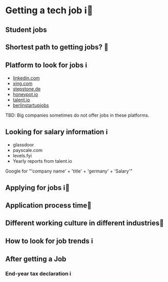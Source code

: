 # Getting a tech job ℹ️🤔

## Student jobs
## Shortest path to getting jobs? 🤔
## Platform to look for jobs ℹ️

- [linkedin.com](https://www.linkedin.com)
- [xing.com](https://www.xing.com)
- [stepstone.de](https://www.stepstone.de)
- [honeypot.io](https://www.honeypot.io)
- [talent.io](https://www.talent.io)
- [berlinstartupjobs](https://berlinstartupjobs.com/de/)

TBD: Big companies sometimes do not offer jobs in these platforms.

## Looking for salary information ℹ️

- glassdoor
- payscale.com
- levels.fyi
- Yearly reports from talent.io

Google for "'company name' + 'title' + 'germany' + 'Salary'" 

## Applying for jobs ℹ️🤔
## Application process time🤔
## Different working culture in different industries🤔

## How to look for job trends ℹ️

## After getting a Job
### End-year tax declaration ℹ️
